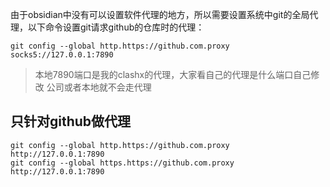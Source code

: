 由于obsidian中没有可以设置软件代理的地方，所以需要设置系统中git的全局代理，以下命令设置git请求github的仓库时的代理：


```
git config --global http.https://github.com.proxy socks5://127.0.0.1:7890
```
> 本地7890端口是我的clashx的代理，大家看自己的代理是什么端口自己修改
> 公司或者本地就不会走代理

## 只针对github做代理
```
git config --global http.https://github.com.proxy http://127.0.0.1:7890
git config --global https.https://github.com.proxy http://127.0.0.1:7890

```

